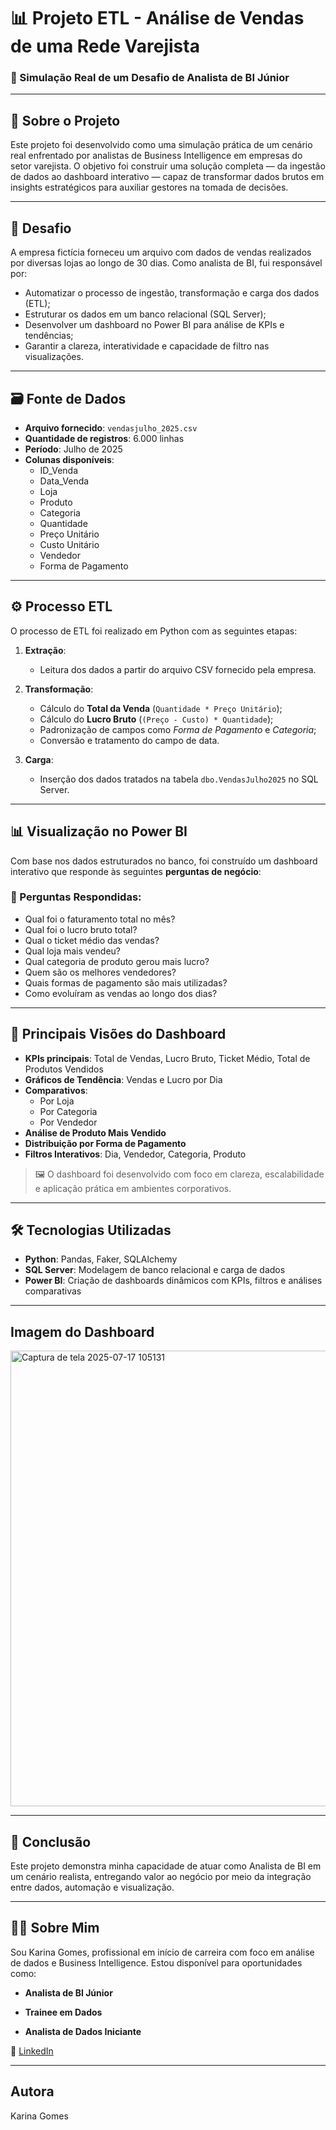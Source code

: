 # 📊 Projeto ETL - Análise de Vendas de uma Rede Varejista

### 🚀 Simulação Real de um Desafio de Analista de BI Júnior

---

## 📁 Sobre o Projeto

Este projeto foi desenvolvido como uma simulação prática de um cenário real enfrentado por analistas de Business Intelligence em empresas do setor varejista. 
O objetivo foi construir uma solução completa — da ingestão de dados ao dashboard interativo — capaz de transformar dados brutos em insights estratégicos para auxiliar gestores na tomada de decisões.

---

## 🎯 Desafio

A empresa fictícia forneceu um arquivo com dados de vendas realizados por diversas lojas ao longo de 30 dias. Como analista de BI, fui responsável por:

- Automatizar o processo de ingestão, transformação e carga dos dados (ETL);
- Estruturar os dados em um banco relacional (SQL Server);
- Desenvolver um dashboard no Power BI para análise de KPIs e tendências;
- Garantir a clareza, interatividade e capacidade de filtro nas visualizações.

---

## 🗃️ Fonte de Dados

- **Arquivo fornecido**: `vendasjulho_2025.csv`
- **Quantidade de registros**: 6.000 linhas
- **Período**: Julho de 2025
- **Colunas disponíveis**:
  - ID_Venda
  - Data_Venda
  - Loja
  - Produto
  - Categoria
  - Quantidade
  - Preço Unitário
  - Custo Unitário
  - Vendedor
  - Forma de Pagamento

---

## ⚙️ Processo ETL

O processo de ETL foi realizado em Python com as seguintes etapas:

1. **Extração**:
   - Leitura dos dados a partir do arquivo CSV fornecido pela empresa.

2. **Transformação**:
   - Cálculo do **Total da Venda** (`Quantidade * Preço Unitário`);
   - Cálculo do **Lucro Bruto** (`(Preço - Custo) * Quantidade`);
   - Padronização de campos como *Forma de Pagamento* e *Categoria*;
   - Conversão e tratamento do campo de data.

3. **Carga**:
   - Inserção dos dados tratados na tabela `dbo.VendasJulho2025` no SQL Server.

---

## 📊 Visualização no Power BI

Com base nos dados estruturados no banco, foi construído um dashboard interativo que responde às seguintes **perguntas de negócio**:

### 🧠 Perguntas Respondidas:

- Qual foi o faturamento total no mês?
- Qual foi o lucro bruto total?
- Qual o ticket médio das vendas?
- Qual loja mais vendeu?
- Qual categoria de produto gerou mais lucro?
- Quem são os melhores vendedores?
- Quais formas de pagamento são mais utilizadas?
- Como evoluíram as vendas ao longo dos dias?

---

## 📌 Principais Visões do Dashboard

- **KPIs principais**: Total de Vendas, Lucro Bruto, Ticket Médio, Total de Produtos Vendidos
- **Gráficos de Tendência**: Vendas e Lucro por Dia
- **Comparativos**:
  - Por Loja
  - Por Categoria
  - Por Vendedor
- **Análise de Produto Mais Vendido**
- **Distribuição por Forma de Pagamento**
- **Filtros Interativos**: Dia, Vendedor, Categoria, Produto

> 🖼️ O dashboard foi desenvolvido com foco em clareza, escalabilidade e aplicação prática em ambientes corporativos.

---

## 🛠️ Tecnologias Utilizadas

- **Python**: Pandas, Faker, SQLAlchemy
- **SQL Server**: Modelagem de banco relacional e carga de dados
- **Power BI**: Criação de dashboards dinâmicos com KPIs, filtros e análises comparativas

---

## Imagem do Dashboard

<img width="1305" height="729" alt="Captura de tela 2025-07-17 105131" src="https://github.com/user-attachments/assets/5a7bef15-c73d-4f58-b523-111598458ab1" />

---

## 📎 Conclusão

Este projeto demonstra minha capacidade de atuar como Analista de BI em um cenário realista, entregando valor ao negócio por meio da integração entre dados, automação e visualização.

---

## 👩‍💻 Sobre Mim

Sou Karina Gomes, profissional em início de carreira com foco em análise de dados e Business Intelligence. Estou disponível para oportunidades como:

- **Analista de BI Júnior**

- **Trainee em Dados**
- **Analista de Dados Iniciante**

🔗 [LinkedIn](#https://www.linkedin.com/in/karina-gomes-8b6b4a2a8)

---

## Autora

Karina Gomes
